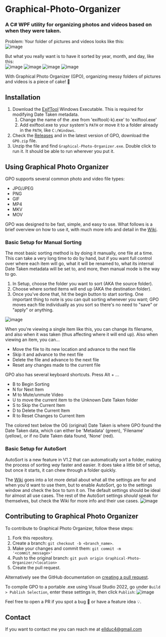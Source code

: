 # Graphical-Photo-Organizer
### **A C# WPF utility for organizing photos and videos based on when they were taken.**

Problem: Your folder of pictures and videos looks like this:<br>
![image](https://user-images.githubusercontent.com/56001219/156902615-aad8f019-0719-4e37-ac2a-bd57f4133d89.png)

But what you really want is to have it sorted by year, month, and day, like this:<br>
![image](https://user-images.githubusercontent.com/56001219/173249817-dd167f7b-56c2-4ece-a26e-058fc0b88c90.png)
![image](https://user-images.githubusercontent.com/56001219/173249826-015c14df-62b9-442c-b9f4-a5935455438f.png)
![image](https://user-images.githubusercontent.com/56001219/173249835-1f3d3151-40c0-4bf0-b64b-d60a62a0dc8d.png)
![image](https://user-images.githubusercontent.com/56001219/173249843-be9d69a5-55fd-4ac6-a4e6-3310069bc411.png)

With Graphical Photo Organizer (GPO), organizing messy folders of pictures and videos is a piece of cake! 🍰

## Installation
1. Download the [ExifTool](https://exiftool.org/) Windows Executable. This is required for modifying Date Taken metadata.
	1. Change the name of the .exe from 'exiftool(-k).exe' to 'exiftool.exe'
	2. Add exiftool.exe to your system's `PATH` or move it to a folder already in the `PATH`, like `C:/Windows`.
2. Check the [Releases](https://github.com/ellman12/Graphical-Photo-Organizer/releases) and in the latest version of GPO, download the `GPO.zip` file.
3. Unzip the file and find `Graphical-Photo-Organizer.exe`. Double click to run it. It should be able to run wherever you put it.

## Using Graphical Photo Organizer
GPO supports several common photo and video file types:
* JPG/JPEG
* PNG
* GIF
* MP4
* MKV
* MOV

GPO was designed to be fast, simple, and easy to use. What follows is a brief overview on how to use it, with much more info and detail in the [Wiki](https://github.com/ellman12/Graphical-Photo-Organizer/wiki).<br>

### Basic Setup for Manual Sorting
The most basic sorting method is by doing it manually, one file at a time. This can take a very long time to do by hand, but if you want full control over where each item will go, what it will be renamed to, what its internal Date Taken metadata will be set to, and more, then manual mode is the way to go.
1. In Setup, choose the folder you want to sort (AKA the source folder).
2. Choose where sorted items will end up (AKA the destination folder).
4. Once you've done that, hit the begin button to start sorting. One important thing to note is you can quit sorting whenever you want; GPO moves each file individually as you sort so there's no need to "save" or "apply" or anything.

![image](https://user-images.githubusercontent.com/56001219/173248843-880b537f-6e99-4e51-bb68-841806262cdb.png)

When you're viewing a single item like this, you can change its filename, and also when it was taken (thus affecting where it will end up).
Also when viewing an item, you can...
* Move the file to its new location and advance to the next file
* Skip it and advance to the next file
* Delete the file and advance to the next file
* Reset any changes made to the current file

GPO also has several keyboard shortcuts. Press Alt + ...
* B to Begin Sorting
* N for Next Item
* M to Mute/unmute Video
* U to move the current item to the Unknown Date Taken folder
* S to Skip the Current Item
* D to Delete the Current Item
* R to Reset Changes to Current Item

The colored text below the OG (original) Date Taken is where GPO found the Date Taken data, which can either be 'Metadata' (green), 'Filename' (yellow), or if no Date Taken data found, 'None' (red).

### Basic Setup for AutoSort
AutoSort is a new feature in V1.2 that can automatically sort a folder, making the process of sorting _way_ faster and easier. It does take a little bit of setup, but once it starts, it can chew through a folder quickly.

The [Wiki](https://github.com/ellman12/Graphical-Photo-Organizer/wiki) goes into a lot more detail about what all the settings are for and when you'd want to use them, but to enable AutoSort, go to the settings window and check the box to turn it on. The default settings should be ideal for almost all use cases. The rest of the AutoSort settings _should_ speak for themselves, but check the Wiki for more info and their use cases.
![image](https://user-images.githubusercontent.com/56001219/173256485-773bc3a6-f64f-496a-adf7-e667b18cae85.png)

## Contributing to Graphical Photo Organizer
To contribute to Graphical Photo Organizer, follow these steps:

1. Fork this repository.
2. Create a branch: `git checkout -b <branch_name>`.
3. Make your changes and commit them: `git commit -m '<commit_message>'`
4. Push to the original branch: `git push origin Graphical-Photo-Organizer/<location>`
5. Create the pull request.

Alternatively see the GitHub documentation on [creating a pull request](https://help.github.com/en/github/collaborating-with-issues-and-pull-requests/creating-a-pull-request).

To compile GPO to a portable .exe using Visual Studio 2022, go under `Build > Publish Selection`, enter these settings in, then click `Publish`:
![image](https://user-images.githubusercontent.com/56001219/173247363-6b6591bb-e0c8-41db-90fc-44d4f1666815.png)

Feel free to open a PR if you spot a bug 🐛 or have a feature idea 💡.

## Contact
If you want to contact me you can reach me at ellduc4@gmail.com
